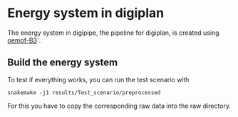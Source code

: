 # Energy system in digiplan

The energy system in digipipe, the pipeline for digiplan, is created using 
[oemof-B3](https://github.com/rl-institut/oemof-B3)`.
 
## Build the energy system

To test if everything works, you can run the test scenario with 

```
snakemake -j1 results/Test_scenario/preprocessed
```
For this you have to copy the corresponding raw data into the raw directory.
